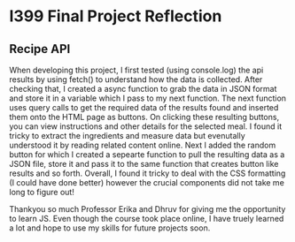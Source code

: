 # I399 Final Project Reflection 
## Recipe API

When developing this project, I first tested (using console.log) the api results by using fetch() to understand how the data is collected. After checking that, I created a async function to grab the data in JSON format and store it in a variable which I pass to my next function. The next function uses query calls to get the required data of the results found and inserted them onto the HTML page as buttons. On clicking these resulting buttons, you can view instructions and other details for the selected meal. I found it tricky to extract the ingredients and measure data but evenutally understood it by reading related content online. Next I added the random button for which I created a sepearte function to pull the resulting data as a JSON file, store it and pass it to the same function that creates button like results and so forth. Overall, I found it tricky to deal with the CSS formatting (I could have done better) however the crucial components did not take me long to figure out!

Thankyou so much Professor Erika and Dhruv for giving me the opportunity to learn JS. Even though the course took place online, I have truely learned a lot and hope to use my skills for future projects soon.

